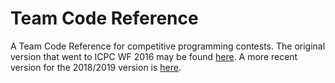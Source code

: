 # Team Code Reference

A Team Code Reference for competitive programming contests. The original version that went to ICPC WF 2016 may be found [here](http://www.timonknigge.com/competitive-programming/tcr.pdf).
A more recent version for the 2018/2019 version is [here](http://www.timonknigge.com/competitive-programming/tcr.pdf).
